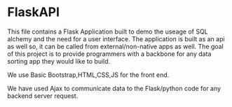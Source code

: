 # FlaskAPI




This file contains a Flask Application built to demo the useage of SQL alchemy and the need for a user interface. The application is built as an api as well so, it can be called from external/non-native apps as well. The goal of this project is to provide programmers with a backbone for any data sorting app they would like to build.


We use Basic Bootstrap,HTML,CSS,JS for the front end.

We have used Ajax to communicate data to the Flask/python code for any backend server request.
